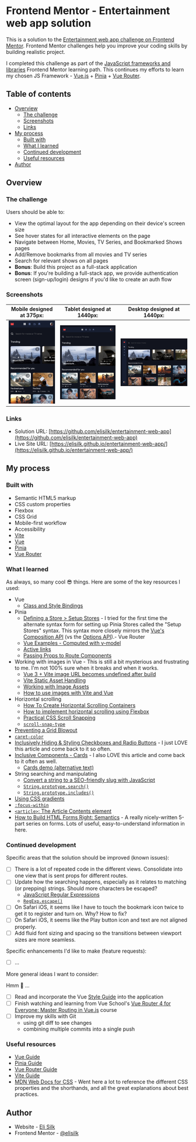 # Frontend Mentor - Entertainment web app solution

This is a solution to the [Entertainment web app challenge on Frontend Mentor](https://www.frontendmentor.io/challenges/entertainment-web-app-J-UhgAW1X). Frontend Mentor challenges help you improve your coding skills by building realistic project.

I completed this challenge as part of the [JavaScript frameworks and libraries](https://www.frontendmentor.io/learning-paths/javascript-frameworks-and-libraries-JDWoqQjMyb) Frontend Mentor learning path. This continues my efforts to learn my chosen JS Framework - [Vue.js](https://vuejs.org/) + [Pinia](https://pinia.vuejs.org/) + [Vue Router](https://router.vuejs.org/).

## Table of contents

- [Overview](#overview)
  - [The challenge](#the-challenge)
  - [Screenshots](#screenshots)
  - [Links](#links)
- [My process](#my-process)
  - [Built with](#built-with)
  - [What I learned](#what-i-learned)
  - [Continued development](#continued-development)
  - [Useful resources](#useful-resources)
- [Author](#author)

## Overview

### The challenge

Users should be able to:

- View the optimal layout for the app depending on their device's screen size
- See hover states for all interactive elements on the page
- Navigate between Home, Movies, TV Series, and Bookmarked Shows pages
- Add/Remove bookmarks from all movies and TV series
- Search for relevant shows on all pages
- **Bonus**: Build this project as a full-stack application
- **Bonus**: If you're building a full-stack app, we provide authentication screen (sign-up/login) designs if you'd like to create an auth flow

### Screenshots

|           Mobile designed at 375px:           |          Tablet designed at 1440px:           | Desktop designed at 1440px:                    |
| :-------------------------------------------: | :-------------------------------------------: | ---------------------------------------------- |
| ![](./screenshots/screenshot-mobile-home.png) | ![](./screenshots/screenshot-tablet-home.png) | ![](./screenshots/screenshot-desktop-home.png) |

### Links

- Solution URL: [https://github.com/elisilk/entertainment-web-app](https://github.com/elisilk/entertainment-web-app)
- Live Site URL: [https://elisilk.github.io/entertainment-web-app/](https://elisilk.github.io/entertainment-web-app/)

## My process

### Built with

- Semantic HTML5 markup
- CSS custom properties
- Flexbox
- CSS Grid
- Mobile-first workflow
- Accessibility
- [Vite](https://vite.dev/)
- [Vue](https://vuejs.org/)
- [Pinia](https://pinia.vuejs.org/)
- [Vue Router](https://router.vuejs.org/)

### What I learned

As always, so many cool :sunglasses: things. Here are some of the key resources I used:

- Vue
  - [Class and Style Bindings](https://vuejs.org/guide/essentials/class-and-style)
- Pinia
  - [Defining a Store > Setup Stores](https://pinia.vuejs.org/core-concepts/#Setup-Stores) - I tried for the first time the alternate syntax form for setting up Pinia Stores called the "Setup Stores" syntax. This syntax more closely mirrors the [Vue's Composition API](https://vuejs.org/guide/extras/composition-api-faq) (vs the [Options API](https://vuejs.org/guide/introduction.html#api-styles)).- Vue Router
  - [Vue Examples - Computed with v-model](https://skirtles-code.github.io/vue-examples/patterns/computed-v-model)
  - [Active links](https://router.vuejs.org/guide/essentials/active-links)
  - [Passing Props to Route Components](https://router.vuejs.org/guide/essentials/passing-props.html)
- Working with images in Vue - This is still a bit mysterious and frustrating to me. I'm not 100% sure when it breaks and when it works.
  - [Vue 3 + Vite image URL becomes undefined after build](https://stackoverflow.com/questions/71728204/vue-3-vite-image-url-becomes-undefined-after-build)
  - [Vite Static Asset Handling](https://vite.dev/guide/assets)
  - [Working with Image Assets](https://skirtles-code.github.io/vue-examples/guides/working-with-image-assets)
  - [How to use images with Vite and Vue](https://medium.com/@andrewmasonmedia/how-to-use-images-with-vite-and-vue-937307a150c0)
- Horizontal scrolling
  - [How To Create Horizontal Scrolling Containers](https://codeburst.io/how-to-create-horizontal-scrolling-containers-d8069651e9c6)
  - [How to implement horizontal scrolling using Flexbox](https://ratracegrad.medium.com/horizontal-scrolling-using-flexbox-f9d16817f742)
  - [Practical CSS Scroll Snapping](https://css-tricks.com/practical-css-scroll-snapping/)
  - [`scroll-snap-type`](https://developer.mozilla.org/en-US/docs/Web/CSS/scroll-snap-type)
- [Preventing a Grid Blowout](https://css-tricks.com/preventing-a-grid-blowout/)
- [`caret-color`](https://developer.mozilla.org/en-US/docs/Web/CSS/caret-color)
- [Inclusively Hiding & Styling Checkboxes and Radio Buttons](https://www.sarasoueidan.com/blog/inclusively-hiding-and-styling-checkboxes-and-radio-buttons/) - I just LOVE this article and come back to it so often.
- [Inclusive Components - Cards](https://inclusive-components.design/cards/) - I also LOVE this article and come back to it often as well.
  - [Cards demo (alternative text)](https://heydon.github.io/Inclusive-Components/cards-pseudo-content/)
- String searching and manipulating
  - [Convert a string to a SEO-friendly slug with JavaScript](https://www.30secondsofcode.org/js/s/string-to-slug/)
  - [`String.prototype.search()`](https://developer.mozilla.org/en-US/docs/Web/JavaScript/Reference/Global_Objects/String/search)
  - [`String.prototype.includes()`](https://developer.mozilla.org/en-US/docs/Web/JavaScript/Reference/Global_Objects/String/includes)
- [Using CSS gradients](https://developer.mozilla.org/en-US/docs/Web/CSS/CSS_images/Using_CSS_gradients)
- [`:focus-within`](https://developer.mozilla.org/en-US/docs/Web/CSS/:focus-within)
- [`<article>`: The Article Contents element](https://developer.mozilla.org/en-US/docs/Web/HTML/Reference/Elements/article)
- [How to Build HTML Forms Right: Semantics](https://austingil.com/how-to-build-html-forms-right-semantics/) - A really nicely-written 5-part series on forms. Lots of useful, easy-to-understand information in here.

### Continued development

Specific areas that the solution should be improved (known issues):

- [ ] There is a lot of repeated code in the different views. Consolidate into one view that is sent props for different routes.
- [ ] Update how the searching happens, especially as it relates to matching (or prepping) strings. Should more characters be escaped?
  - [JavaScript Regular Expressions](https://www.30secondsofcode.org/js/regexp/p/1/)
  - [`RegExp.escape()`](https://developer.mozilla.org/en-US/docs/Web/JavaScript/Reference/Global_Objects/RegExp/escape)
- [ ] On Safari iOS, it seems like I have to touch the bookmark icon twice to get it to register and turn on. Why? How to fix?
- [ ] On Safari iOS, it seems like the Play button icon and text are not aligned properly.
- [ ] Add fluid font sizing and spacing so the transitions between viewport sizes are more seamless.

Specific enhancements I'd like to make (feature requests):

- [ ] ...

More general ideas I want to consider:

Hmm 🤔 ...

- [ ] Read and incorporate the Vue [Style Guide](https://vuejs.org/style-guide/) into the application
- [ ] Finish watching and learning from Vue School's [Vue Router 4 for Everyone: Master Routing in Vue.js](https://vueschool.io/courses/vue-router-4-for-everyone) course
- [ ] Improve my skills with Git
  - using git diff to see changes
  - combining multiple commits into a single push

### Useful resources

- [Vue Guide](https://vuejs.org/guide/)
- [Pinia Guide](https://pinia.vuejs.org/core-concepts/)
- [Vue Router Guide](https://router.vuejs.org/guide/)
- [Vite Guide](https://vite.dev/guide/)
- [MDN Web Docs for CSS](https://developer.mozilla.org/en-US/docs/Web/CSS) - Went here a lot to reference the different CSS properties and the shorthands, and all the great explanations about best practices.

## Author

- Website - [Eli Silk](https://github.com/elisilk)
- Frontend Mentor - [@elisilk](https://www.frontendmentor.io/profile/elisilk)
